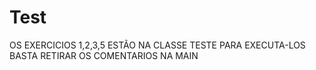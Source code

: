 # Test

OS EXERCICIOS 1,2,3,5 ESTÃO NA CLASSE TESTE
PARA EXECUTA-LOS BASTA RETIRAR OS COMENTARIOS NA MAIN


